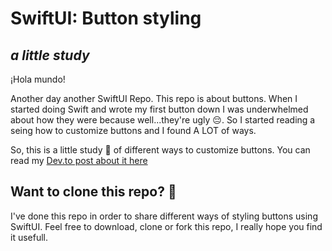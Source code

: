# SwiftUI: Button styling
## _a little study_

¡Hola mundo!

Another day another SwiftUI Repo. This repo is about buttons. When I started doing Swift and wrote my first button down I was underwhelmed about how they were because well...they're ugly 😔. So I started reading a seing how to customize buttons and I found A LOT of ways. 

So, this is a little study 📖 of different ways to customize buttons. You can read my [Dev.to post about it here](https://dev.to/silviaespanagil/swiftui-tips-for-styling-buttons-1n4d) 


## Want to clone this repo? 🐑

I've done this repo in order to share different ways of styling buttons using SwiftUI. Feel free to download, clone or fork this repo, I really hope you find it usefull.
